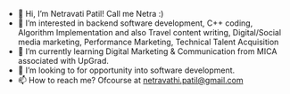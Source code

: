 - 👋 Hi, I’m Netravati Patil! Call me Netra :)
- 👀 I’m interested in backend software development, C++ coding, Algorithm Implementation 
      and also Travel content writing, Digital/Social media marketing, Performance Marketing, Technical Talent Acquisition 
- 🌱 I’m currently learning Digital Marketing & Communication from MICA associated with UpGrad.
- 💞️ I’m looking to for opportunity into software development.
- 📫 How to reach me? Ofcourse at netravathi.patil@gmail.com
